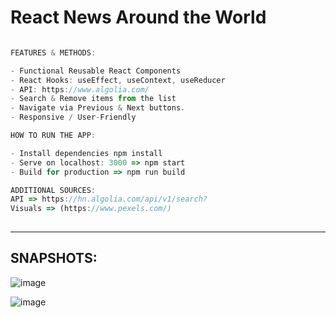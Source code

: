 # React News Around the World


```ts

FEATURES & METHODS:

- Functional Reusable React Components
- React Hooks: useEffect, useContext, useReducer
- API: https://www.algolia.com/
- Search & Remove items from the list
- Navigate via Previous & Next buttons.
- Responsive / User-Friendly

```


```ts
HOW TO RUN THE APP:

- Install dependencies npm install
- Serve on localhost: 3000 => npm start
- Build for production => npm run build

```

```ts
ADDITIONAL SOURCES:
API => https://hn.algolia.com/api/v1/search?
Visuals => (https://www.pexels.com/) 
           
```

<hr>

## SNAPSHOTS:
![image](https://user-images.githubusercontent.com/90147636/195396458-17342264-1ede-47db-b0e6-460d61a28ea3.png)

![image](https://user-images.githubusercontent.com/90147636/195396525-bc984851-5f3c-4c65-bbea-5c518ef0b6ce.png)
